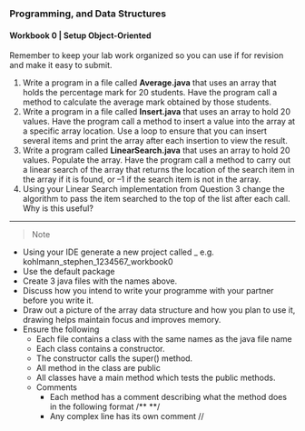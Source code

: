 ### Programming, and Data Structures
#### Workbook 0 | Setup Object-Oriented

Remember to keep your lab work organized so you can use if for revision and make it easy to submit. 
1.	Write a program in a file called **Average.java** that uses an array that holds the percentage mark for 20 students. Have the program call a method to calculate the average mark obtained by those students. 
2.	Write a program in a file called **Insert.java** that uses an array to hold 20 values. Have the program call a method to insert a value into the array at a specific array location. Use a loop to ensure that you can insert several items and print the array after each insertion to view the result. 
3.	Write a program called **LinearSearch.java** that uses an array to hold 20 values. Populate the array. Have the program call a method to carry out a linear search of the array that returns the location of the search item in the array if it is found, or –1 if the search item is not in the array. 
4.	Using your Linear Search implementation from Question 3 change the algorithm to pass the item searched to the top of the list after each call. Why is this useful?

-----

> Note

- Using your IDE generate a new project called <lastname>_<firstname>_<studentnumber>_<workbook0>  e.g. kohlmann_stephen_1234567_workbook0
- Use the default package
- Create 3 java files with the names above.
- Discuss how you intend to write your programme with your partner before you write it. 
- Draw out a picture of the array data structure and how you plan to use it, drawing helps maintain focus and improves memory. 
- Ensure the following 
  - Each file contains a class with the same names as the java file name 
  - Each class contains a constructor. 
  - The constructor calls the super() method. 
  - All method in the class are public
  - All classes have a main method which tests the public methods. 
  - Comments
    - Each method has a comment describing what the method does in the following format /** **/
    - Any complex line has its own comment //


